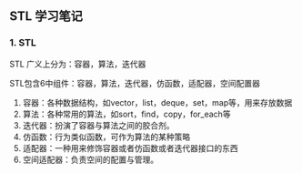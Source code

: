 ## STL 学习笔记

### 1. STL

STL 广义上分为：容器，算法，迭代器

STL包含6中组件：容器，算法，迭代器，仿函数，适配器，空间配置器

1. 容器：各种数据结构，如vector，list，deque，set，map等，用来存放数据
2. 算法：各种常用的算法，如sort，find，copy，for_each等
3. 迭代器：扮演了容器与算法之间的胶合剂。
4. 仿函数：行为类似函数，可作为算法的某种策略
5. 适配器：一种用来修饰容器或者仿函数或者迭代器接口的东西
6. 空间适配器：负责空间的配置与管理。

 